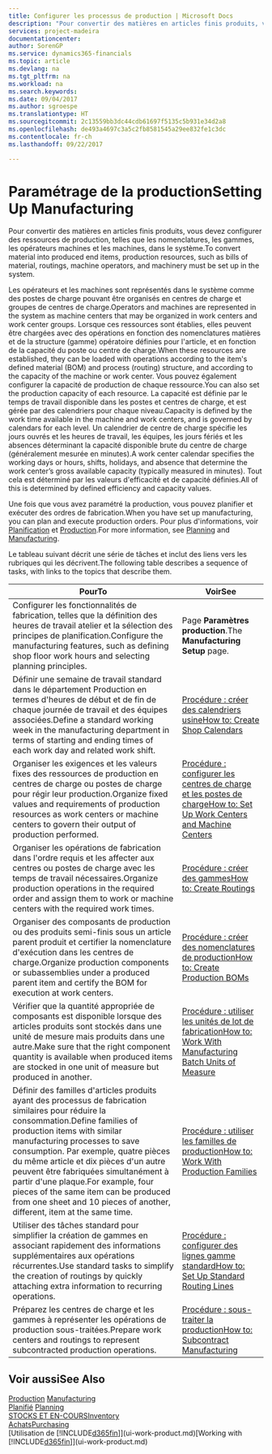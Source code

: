 ```yaml
---
title: Configurer les processus de production | Microsoft Docs
description: "Pour convertir des matières en articles finis produits, vous devez configurer des ressources de production, telles que les nomenclatures, les gammes, les opérateurs machines et les machines, dans le système."
services: project-madeira
documentationcenter: 
author: SorenGP
ms.service: dynamics365-financials
ms.topic: article
ms.devlang: na
ms.tgt_pltfrm: na
ms.workload: na
ms.search.keywords: 
ms.date: 09/04/2017
ms.author: sgroespe
ms.translationtype: HT
ms.sourcegitcommit: 2c13559bb3dc44cdb61697f5135c5b931e34d2a8
ms.openlocfilehash: de493a4697c3a5c2fb8581545a29ee832fe1c3dc
ms.contentlocale: fr-ch
ms.lasthandoff: 09/22/2017

---
```

# <a name="setting-up-manufacturing"></a><span data-ttu-id="7a325-103">Paramétrage de la production</span><span class="sxs-lookup"><span data-stu-id="7a325-103">Setting Up Manufacturing</span></span>
<span data-ttu-id="7a325-104">Pour convertir des matières en articles finis produits, vous devez configurer des ressources de production, telles que les nomenclatures, les gammes, les opérateurs machines et les machines, dans le système.</span><span class="sxs-lookup"><span data-stu-id="7a325-104">To convert material into produced end items, production resources, such as bills of material, routings, machine operators, and machinery must be set up in the system.</span></span>

<span data-ttu-id="7a325-105">Les opérateurs et les machines sont représentés dans le système comme des postes de charge pouvant être organisés en centres de charge et groupes de centres de charge.</span><span class="sxs-lookup"><span data-stu-id="7a325-105">Operators and machines are represented in the system as machine centers that may be organized in work centers and work center groups.</span></span> <span data-ttu-id="7a325-106">Lorsque ces ressources sont établies, elles peuvent être chargées avec des opérations en fonction des nomenclatures matières et de la structure (gamme) opératoire définies pour l'article, et en fonction de la capacité du poste ou centre de charge.</span><span class="sxs-lookup"><span data-stu-id="7a325-106">When these resources are established, they can be loaded with operations according to the item's defined material (BOM) and process (routing) structure, and according to the capacity of the machine or work center.</span></span> <span data-ttu-id="7a325-107">Vous pouvez également configurer la capacité de production de chaque ressource.</span><span class="sxs-lookup"><span data-stu-id="7a325-107">You can also set the production capacity of each resource.</span></span> <span data-ttu-id="7a325-108">La capacité est définie par le temps de travail disponible dans les postes et centres de charge, et est gérée par des calendriers pour chaque niveau.</span><span class="sxs-lookup"><span data-stu-id="7a325-108">Capacity is defined by the work time available in the machine and work centers, and is governed by calendars for each level.</span></span> <span data-ttu-id="7a325-109">Un calendrier de centre de charge spécifie les jours ouvrés et les heures de travail, les équipes, les jours fériés et les absences déterminant la capacité disponible brute du centre de charge (généralement mesurée en minutes).</span><span class="sxs-lookup"><span data-stu-id="7a325-109">A work center calendar specifies the working days or hours, shifts, holidays, and absence that determine the work center’s gross available capacity (typically measured in minutes).</span></span> <span data-ttu-id="7a325-110">Tout cela est déterminé par les valeurs d'efficacité et de capacité définies.</span><span class="sxs-lookup"><span data-stu-id="7a325-110">All of this is determined by defined efficiency and capacity values.</span></span>  

<span data-ttu-id="7a325-111">Une fois que vous avez paramétré la production, vous pouvez planifier et exécuter des ordres de fabrication.</span><span class="sxs-lookup"><span data-stu-id="7a325-111">When you have set up manufacturing, you can plan and execute production orders.</span></span> <span data-ttu-id="7a325-112">Pour plus d'informations, voir [Planification](production-planning.md) et [Production](production-manage-manufacturing.md).</span><span class="sxs-lookup"><span data-stu-id="7a325-112">For more information, see [Planning](production-planning.md) and [Manufacturing](production-manage-manufacturing.md).</span></span>  

 <span data-ttu-id="7a325-113">Le tableau suivant décrit une série de tâches et inclut des liens vers les rubriques qui les décrivent.</span><span class="sxs-lookup"><span data-stu-id="7a325-113">The following table describes a sequence of tasks, with links to the topics that describe them.</span></span>   

|<span data-ttu-id="7a325-114">**Pour**</span><span class="sxs-lookup"><span data-stu-id="7a325-114">**To**</span></span>|<span data-ttu-id="7a325-115">**Voir**</span><span class="sxs-lookup"><span data-stu-id="7a325-115">**See**</span></span>|  
|------------|-------------|  
|<span data-ttu-id="7a325-116">Configurer les fonctionnalités de fabrication, telles que la définition des heures de travail atelier et la sélection des principes de planification.</span><span class="sxs-lookup"><span data-stu-id="7a325-116">Configure the manufacturing features, such as defining shop floor work hours and selecting planning principles.</span></span>|<span data-ttu-id="7a325-117">Page **Paramètres production**.</span><span class="sxs-lookup"><span data-stu-id="7a325-117">The **Manufacturing Setup** page.</span></span>|  
|<span data-ttu-id="7a325-118">Définir une semaine de travail standard dans le département Production en termes d'heures de début et de fin de chaque journée de travail et des équipes associées.</span><span class="sxs-lookup"><span data-stu-id="7a325-118">Define a standard working week in the manufacturing department in terms of starting and ending times of each work day and related work shift.</span></span>|[<span data-ttu-id="7a325-119">Procédure : créer des calendriers usine</span><span class="sxs-lookup"><span data-stu-id="7a325-119">How to: Create Shop Calendars</span></span>](production-how-to-create-work-center-calendars.md)|  
|<span data-ttu-id="7a325-120">Organiser les exigences et les valeurs fixes des ressources de production en centres de charge ou postes de charge pour régir leur production.</span><span class="sxs-lookup"><span data-stu-id="7a325-120">Organize fixed values and requirements of production resources as work centers or machine centers to govern their output of production performed.</span></span>|[<span data-ttu-id="7a325-121">Procédure : configurer les centres de charge et les postes de charge</span><span class="sxs-lookup"><span data-stu-id="7a325-121">How to: Set Up Work Centers and Machine Centers</span></span>](production-how-to-set-up-work-and-machine-centers.md)|
|<span data-ttu-id="7a325-122">Organiser les opérations de fabrication dans l'ordre requis et les affecter aux centres ou postes de charge avec les temps de travail nécessaires.</span><span class="sxs-lookup"><span data-stu-id="7a325-122">Organize production operations in the required order and assign them to work or machine centers with the required work times.</span></span>|[<span data-ttu-id="7a325-123">Procédure : créer des gammes</span><span class="sxs-lookup"><span data-stu-id="7a325-123">How to: Create Routings</span></span>](production-how-to-create-routings.md)|
|<span data-ttu-id="7a325-124">Organiser des composants de production ou des produits semi-finis sous un article parent produit et certifier la nomenclature d'exécution dans les centres de charge.</span><span class="sxs-lookup"><span data-stu-id="7a325-124">Organize production components or subassemblies under a produced parent item and certify the BOM for execution at work centers.</span></span>|[<span data-ttu-id="7a325-125">Procédure : créer des nomenclatures de production</span><span class="sxs-lookup"><span data-stu-id="7a325-125">How to: Create Production BOMs</span></span>](production-how-to-create-production-boms.md)|
|<span data-ttu-id="7a325-126">Vérifier que la quantité appropriée de composants est disponible lorsque des articles produits sont stockés dans une unité de mesure mais produits dans une autre.</span><span class="sxs-lookup"><span data-stu-id="7a325-126">Make sure that the right component quantity is available when produced items are stocked in one unit of measure but produced in another.</span></span>|[<span data-ttu-id="7a325-127">Procédure : utiliser les unités de lot de fabrication</span><span class="sxs-lookup"><span data-stu-id="7a325-127">How to: Work With Manufacturing Batch Units of Measure</span></span>](production-how-to-use-the-manufacturing-batch-unit-of-measure.md)|  
|<span data-ttu-id="7a325-128">Définir des familles d'articles produits ayant des processus de fabrication similaires pour réduire la consommation.</span><span class="sxs-lookup"><span data-stu-id="7a325-128">Define families of production items with similar manufacturing processes to save consumption.</span></span> <span data-ttu-id="7a325-129">Par exemple, quatre pièces du même article et dix pièces d'un autre peuvent être fabriquées simultanément à partir d'une plaque.</span><span class="sxs-lookup"><span data-stu-id="7a325-129">For example, four pieces of the same item can be produced from one sheet and 10 pieces of another, different, item at the same time.</span></span>|[<span data-ttu-id="7a325-130">Procédure : utiliser les familles de production</span><span class="sxs-lookup"><span data-stu-id="7a325-130">How to: Work With Production Families</span></span>](production-how-work-family.md)|
|<span data-ttu-id="7a325-131">Utiliser des tâches standard pour simplifier la création de gammes en associant rapidement des informations supplémentaires aux opérations récurrentes.</span><span class="sxs-lookup"><span data-stu-id="7a325-131">Use standard tasks to simplify the creation of routings by quickly attaching extra information to recurring operations.</span></span>|[<span data-ttu-id="7a325-132">Procédure : configurer des lignes gamme standard</span><span class="sxs-lookup"><span data-stu-id="7a325-132">How to: Set Up Standard Routing Lines</span></span>](production-how-set-up-standard-routing-lines.md)|  
|<span data-ttu-id="7a325-133">Préparez les centres de charge et les gammes à représenter les opérations de production sous-traitées.</span><span class="sxs-lookup"><span data-stu-id="7a325-133">Prepare work centers and routings to represent subcontracted production operations.</span></span>|[<span data-ttu-id="7a325-134">Procédure : sous-traiter la production</span><span class="sxs-lookup"><span data-stu-id="7a325-134">How to: Subcontract Manufacturing</span></span>](production-how-to-subcontract-manufacturing.md)|  

## <a name="see-also"></a><span data-ttu-id="7a325-135">Voir aussi</span><span class="sxs-lookup"><span data-stu-id="7a325-135">See Also</span></span>
<span data-ttu-id="7a325-136">[Production](production-manage-manufacturing.md)  </span><span class="sxs-lookup"><span data-stu-id="7a325-136">[Manufacturing](production-manage-manufacturing.md)  </span></span>  
<span data-ttu-id="7a325-137">[Planifié](production-planning.md) </span><span class="sxs-lookup"><span data-stu-id="7a325-137">[Planning](production-planning.md) </span></span>  
[<span data-ttu-id="7a325-138">STOCKS ET EN-COURS</span><span class="sxs-lookup"><span data-stu-id="7a325-138">Inventory</span></span>](inventory-manage-inventory.md)  
[<span data-ttu-id="7a325-139">Achats</span><span class="sxs-lookup"><span data-stu-id="7a325-139">Purchasing</span></span>](purchasing-manage-purchasing.md)  
<span data-ttu-id="7a325-140">[Utilisation de [!INCLUDE[d365fin](includes/d365fin_md.md)]](ui-work-product.md)</span><span class="sxs-lookup"><span data-stu-id="7a325-140">[Working with [!INCLUDE[d365fin](includes/d365fin_md.md)]](ui-work-product.md)</span></span>

